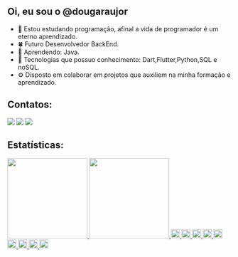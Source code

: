 ## Oi, eu sou o @dougaraujor
- 🌱 Estou estudando programação, afinal a vida de programador é um eterno aprendizado.
- 🍀 Futuro Desenvolvedor BackEnd.
- 🌿 Aprendendo: Java.
- 🍁 Tecnologias que possuo conhecimento: Dart,Flutter,Python,SQL e noSQL.
- ⚙️ Disposto em colaborar em projetos que auxiliem na minha formação e aprendizado.

## Contatos:
<div>
<a href="https://instagram.com/suchdouge" target="_blank"><img loading="lazy" src="https://img.shields.io/badge/-Instagram-%23E4405F?style=for-the-badge&logo=instagram&logoColor=white" target="_blank"></a>
<a href = "mailto:dougaraujor@gmail.com"><img loading="lazy" src="https://img.shields.io/badge/Gmail-D14836?style=for-the-badge&logo=gmail&logoColor=white" target="_blank"></a>
<a href="https://www.linkedin.com/in/dougaraujor" target="_blank"><img loading="lazy" src="https://img.shields.io/badge/-LinkedIn-%230077B5?style=for-the-badge&logo=linkedin&logoColor=white" target="_blank"></a>   
</div>

## Estatísticas: 
  <a href="https://github.com/dougaraujor">
  <img height="180em" src="https://github-readme-stats.vercel.app/api?username=dougaraujor&show_icons=true&theme=dracula&include_all_commits=true&count_private=true"/>
  <img height="180em" src="https://github-readme-stats.vercel.app/api/top-langs/?username=dougaraujor&layout=compact&langs_count=7&theme=dracula"/>
  <code><img height="20" src="https://img.shields.io/badge/Java-ED8B00?style=for-the-badge&logo=java&logoColor=white"></code>
  <code><img height="20" src="https://img.shields.io/badge/Spring-6DB33F?style=for-the-badge&logo=spring&logoColor=white"></code>
  <code><img height="20" src="https://img.shields.io/badge/MySQL-00000F?style=for-the-badge&logo=mysql&logoColor=white"></code>
  <code><img height="20" src="https://img.shields.io/badge/Postman-FF6C37?style=for-the-badge&logo=Postman&logoColor=white"></code>
  <code><img height="20" src="https://img.shields.io/badge/Git-F05032?style=for-the-badge&logo=git&logoColor=white"></code>
  <code><img height="20" src="https://img.shields.io/badge/JavaScript-323330?style=for-the-badge&logo=javascript&logoColor=F7DF1E"></code>
  <code><img height="20" src="https://img.shields.io/badge/HTML-239120?style=for-the-badge&logo=html5&logoColor=white"></code>
  <code><img height="20" src="https://img.shields.io/badge/CSS-239120?&style=for-the-badge&logo=css3&logoColor=white"></code>
  <code><img height="20" src="https://img.shields.io/badge/TypeScript-007ACC?style=for-the-badge&logo=typescript&logoColor=white"></code>

